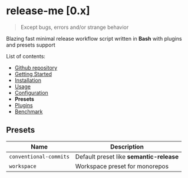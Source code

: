 # release-me \[0.x\]

> Except bugs, errors and/or strange behavior

Blazing fast minimal release workflow script written in **Bash** with plugins and presets support

List of contents:

- [Github repository](https://github.com/dalisoft/release-me)
- [Getting Started](./GET_STARTED.md)
- [Installation](./INSTALLATION.md)
- [Usage](./USAGE.md)
- [Configuration](./CONFIGURATION.md)
- **Presets**
- [Plugins](./PLUGINS.md)
- [Benchmark](./BENCHMARK.md)

## Presets

| Name                   | Description                              |
| ---------------------- | ---------------------------------------- |
| `conventional-commits` | Default preset like **semantic-release** |
| `workspace`            | Workspace preset for monorepos           |
